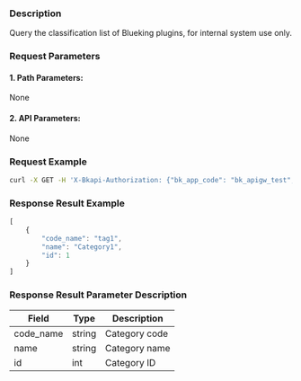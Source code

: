 ### Description
Query the classification list of Blueking plugins, for internal system use only.

### Request Parameters

#### 1. Path Parameters:
None

#### 2. API Parameters:
None

### Request Example
```bash
curl -X GET -H 'X-Bkapi-Authorization: {"bk_app_code": "bk_apigw_test", "bk_app_secret": "***"}' --insecure https://bkapi.example.com/api/bkpaas3/prod/system/bk_plugin_tags
```

### Response Result Example
```javascript
[
    {
        "code_name": "tag1",
        "name": "Category1",
        "id": 1
    }
]
```

### Response Result Parameter Description

| Field     | Type   | Description       |
| --------- | ------ | ----------------- |
| code_name | string | Category code     |
| name      | string | Category name     |
| id        | int    | Category ID       |